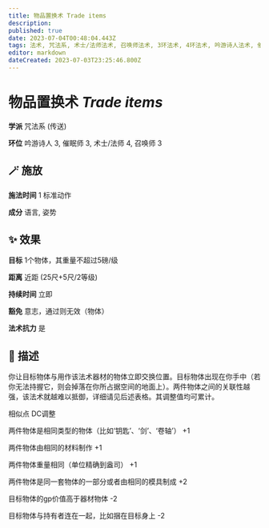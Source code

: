 ```yaml
---
title: 物品置换术 Trade items
description: 
published: true
date: 2023-07-04T00:48:04.443Z
tags: 法术, 咒法系, 术士/法师法术, 召唤师法术, 3环法术, 4环法术, 吟游诗人法术, 催眠师法术, 传送
editor: markdown
dateCreated: 2023-07-03T23:25:46.800Z
---
```


# **物品置换术** *Trade items*

**学派** 咒法系 (传送) 

**环位** 吟游诗人 3, 催眠师 3, 术士/法师 4, 召唤师 3

## 🪄 施放

**施法时间** 1 标准动作

**成分** 语言, 姿势

## ✨ 效果 

**目标** 1个物体，其重量不超过5磅/级 

**距离** 近距 (25尺+5尺/2等级)  

**持续时间** 立即 

**豁免** 意志，通过则无效（物体）

**法术抗力** 是

## 📖 描述

你让目标物体与用作该法术器材的物体立即交换位置。目标物体出现在你手中（若你无法持握它，则会掉落在你所占据空间的地面上）。两件物体之间的关联性越强，该法术就越难以抵御，详细请见后述表格。其调整值均可累计。

相似点 DC调整

两件物体是相同类型的物体（比如‘钥匙’、‘剑’、‘卷轴’） +1

两件物体由相同的材料制作 +1

两件物体重量相同（单位精确到盎司） +1

两件物体是同一套物体的一部分或者由相同的模具制成      +2

目标物体的gp价值高于器材物体 -2

目标物体与持有者连在一起，比如捆在目标身上 -2
    